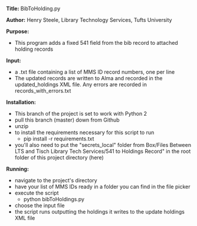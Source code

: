 **Title:** BibToHolding.py

**Author:** Henry Steele, Library Technology Services, Tufts University

**Purpose:**

- This program adds a fixed 541 field from the bib record to attached holding records

**Input:**

- a .txt file containing a list of MMS ID record numbers, one per line
- The updated records are written to Alma and recorded in the updated\_holdings XML file.  Any errors are recorded in records\_with\_errors.txt

**Installation:**

- This branch of the project is set to work with Python 2
- pull this branch (master) down from Github
- unzip
- to install the requirements necessary for this script to run
  - pip install -r requirements.txt
- you'll also need to put the "secrets_local" folder from Box/Files Between LTS and Tisch Library Tech Services/541 to Holdings Record" in the root folder of this project directory (here)


**Running:**


- navigate to the project&#39;s directory
- have your list of MMS IDs ready in a folder you can find in the file picker
- execute the script
  - python bibToHoldings.py
- choose the input file
- the script runs outputting the holdings it writes to the update holdings XML file
